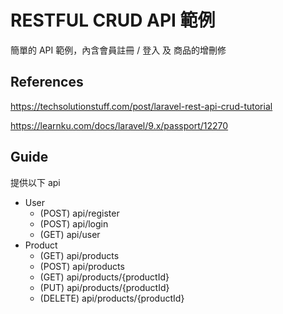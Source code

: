 # RESTFUL CRUD API 範例

簡單的 API 範例，內含會員註冊 / 登入 及 商品的增刪修

## References

https://techsolutionstuff.com/post/laravel-rest-api-crud-tutorial

https://learnku.com/docs/laravel/9.x/passport/12270

## Guide

提供以下 api

* User
  * (POST) api/register
  * (POST) api/login
  * (GET) api/user
* Product
  * (GET) api/products
  * (POST) api/products
  * (GET) api/products/{productId}
  * (PUT) api/products/{productId}
  * (DELETE) api/products/{productId}
